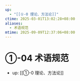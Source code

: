```yaml
---
up:
  - "[[①-0 理论、方法论]]"
ctime: 2025-03-01T13:02:28+08:00
aliases:
  - 术语规范
mtime: 2025-09-09T12:37:06+08:00
---
```


# ①-04 术语规范

- up: [[①-0 理论、方法论]]
